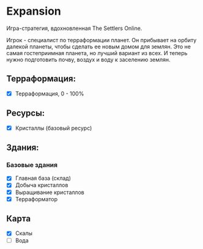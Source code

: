 # Expansion

Игра-стратегия, вдохновленная The Settlers Online.

Игрок - специалист по терраформации планет. 
Он прибывает на орбиту далекой планеты, чтобы сделать ее новым домом для землян.
Это не самая гостеприимная планета, но лучший вариант из всех. И теперь нужно
подготовить почву, воздух и воду к заселению землян.

## Терраформация:

-	[x] Терраформация, 0 - 100%

## Ресурсы:

-	[x] Кристаллы (базовый ресурс)

## Здания:

### Базовые здания

-	[x] Главная база (склад)
-	[x] Добыча кристаллов
-	[x] Выращивание кристаллов
-	[x] Терраформатор

## Карта

-	[x] Скалы
-	[ ] Вода
